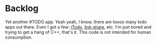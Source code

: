 # Backlog
Yet another #TODO app. Yeah yeah, I know, there are toooo many todo apps out
there. Even I got a few: [jTodo](https://github.com/AravindVasudev/jTodo),
[link-share](https://github.com/AravindVasudev/link-share), etc. I'm just
bored and trying to get a hang of C++, that's it. This code is not intended for
human consumption.
